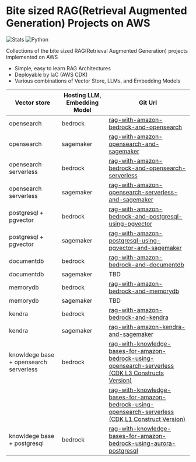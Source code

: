 # Bite sized RAG(Retrieval Augmented Generation) Projects on AWS
![Stats](https://img.shields.io/badge/13-RAG_CDK_Projects-blue?style=for-the-badge)
![Python](https://img.shields.io/badge/python-3670A0?style=for-the-badge&logo=python&logoColor=ffdd54)

Collections of the bite sized RAG(Retrieval Augmented Generation) projects implemented on AWS

- Simple, easy to learn RAG Architectures
- Deployable by IaC (AWS CDK)
- Various combinations of Vector Store, LLMs, and Embedding Models


| Vector store | Hosting LLM, Embedding Model | Git Url |
|--------------|------------------------------|---------|
| opensearch | bedrock | [rag-with-amazon-bedrock-and-opensearch](https://github.com/aws-samples/aws-kr-startup-samples/tree/main/gen-ai/rag-with-amazon-bedrock-and-opensearch) |
| opensearch | sagemaker | [rag-with-amazon-opensearch-and-sagemaker](https://github.com/aws-samples/rag-with-amazon-opensearch-and-sagemaker)|
| opensearch serverless | bedrock | [rag-with-amazon-bedrock-and-opensearch-serverless](https://github.com/aws-samples/aws-kr-startup-samples/tree/main/gen-ai/rag-with-amazon-bedrock-and-opensearch-serverless) |
| opensearch serverless | sagemaker | [rag-with-amazon-opensearch-serverless-and-sagemaker](https://github.com/aws-samples/rag-with-amazon-opensearch-serverless-and-sagemaker) |
| postgresql + pgvector | bedrock | [rag-with-amazon-bedrock-and-postgresql-using-pgvector](https://github.com/aws-samples/aws-kr-startup-samples/tree/main/gen-ai/rag-with-amazon-bedrock-and-postgresql-using-pgvector) |
| postgresql + pgvector | sagemaker | [rag-with-amazon-postgresql-using-pgvector-and-sagemaker](https://github.com/aws-samples/rag-with-amazon-postgresql-using-pgvector) |
| documentdb | bedrock | [rag-with-amazon-bedrock-and-documentdb](https://github.com/aws-samples/rag-with-amazon-bedrock-and-documentdb)|
| documentdb | sagemaker | TBD |
| memorydb | bedrock | [rag-with-amazon-bedrock-and-memorydb](https://github.com/aws-samples/rag-with-amazon-bedrock-and-memorydb) |
| memorydb | sagemaker | TBD |
| kendra | bedrock | [rag-with-amazon-bedrock-and-kendra](https://github.com/aws-samples/qa-app-with-rag-using-amazon-bedrock-and-kendra)|
| kendra | sagemaker | [rag-with-amazon-kendra-and-sagemaker](https://github.com/aws-samples/aws-kr-startup-samples/tree/main/gen-ai/rag-with-amazon-kendra-and-sagemaker) |
| knowldege base + opensearch serverless | bedrock | [rag-with-knowledge-bases-for-amazon-bedrock-using-opensearch-serverless (CDK L3 Constructs Version)](https://github.com/aws-samples/aws-kr-startup-samples/tree/main/gen-ai/rag-with-knowledge-bases-for-amazon-bedrock-using-gen-ai-cdk-constructs)|
| |  | [rag-with-knowledge-bases-for-amazon-bedrock-using-opensearch-serverless (CDK L1 Construct Version)](https://github.com/aws-samples/aws-kr-startup-samples/tree/main/gen-ai/rag-with-knowledge-bases-for-amazon-bedrock) |
|knowldege base + postgresql | bedrock | [rag-with-knowledge-bases-for-amazon-bedrock-using-aurora-postgresql](https://github.com/aws-samples/aws-kr-startup-samples/tree/main/gen-ai/rag-with-knowledge-bases-for-amazon-bedrock-using-aurora-postgresql) |

